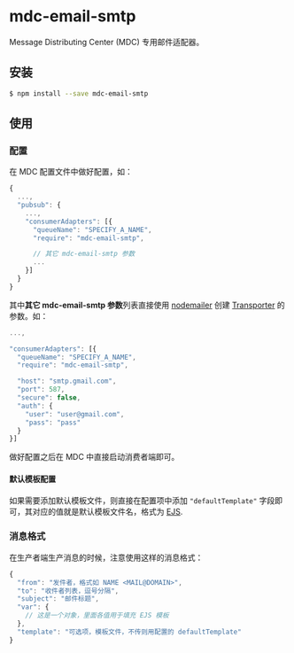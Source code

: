 # mdc-email-smtp

Message Distributing Center (MDC) 专用邮件适配器。

## 安装

```bash
$ npm install --save mdc-email-smtp
```

## 使用

### 配置

在 MDC 配置文件中做好配置，如：

```js
{
  ...,
  "pubsub": {
    ...,
    "consumerAdapters": [{
      "queueName": "SPECIFY_A_NAME",
      "require": "mdc-email-smtp",

      // 其它 mdc-email-smtp 参数
      ...
    }]
  }
}
```

其中**其它 mdc-email-smtp 参数**列表直接使用 [nodemailer](https://nodemailer.com/about/) 创建 [Transporter](https://nodemailer.com/smtp/) 的参数。如：

```js
...,

"consumerAdapters": [{
  "queueName": "SPECIFY_A_NAME",
  "require": "mdc-email-smtp",

  "host": "smtp.gmail.com",
  "port": 587,
  "secure": false,
  "auth": {
    "user": "user@gmail.com",
    "pass": "pass"
  }
}]
```

做好配置之后在 MDC 中直接启动消费者端即可。

#### 默认模板配置

如果需要添加默认模板文件，则直接在配置项中添加 `"defaultTemplate"` 字段即可，其对应的值就是默认模板文件名，格式为 [EJS](http://ejs.co/).

### 消息格式

在生产者端生产消息的时候，注意使用这样的消息格式：

```js
{
  "from": "发件者，格式如 NAME <MAIL@DOMAIN>",
  "to": "收件者列表，逗号分隔",
  "subject": "邮件标题",
  "var": {
    // 这是一个对象，里面各值用于填充 EJS 模板
  },
  "template": "可选项，模板文件，不传则用配置的 defaultTemplate"
}
```
